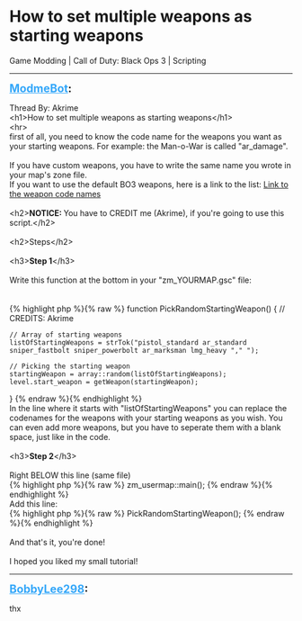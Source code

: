 # How to set multiple weapons as starting weapons
Game Modding | Call of Duty: Black Ops 3 | Scripting

---
<strong style="font-size: 1.4em;"><span style="text-decoration: underline;text-decoration-color: #34a7f9;"><span style="color:#34a7f9;">ModmeBot</span></span>:</strong>

<p>Thread By: Akrime<br />&lt;h1&gt;How to set multiple weapons as starting weapons&lt;/h1&gt;<br />&lt;hr&gt; <br />first of all, you need to know the code name for the weapons you want as your starting weapons. For example: the Man-o-War is called &quot;ar_damage&quot;.<br /> <br />If you have custom weapons, you have to write the same name you wrote in your map&#39;s zone file.<br />If you want to use the default BO3 weapons, here is a link to the list: <a href="https://www.reddit.com/r/CODZombies/comments/54v8y1/weapon_name_list_for_command_console/">Link to the weapon code names</a><br /> <br />&lt;h2&gt;<strong>NOTICE: </strong>You have to CREDIT me (Akrime), if you&#39;re going to use this script.&lt;/h2&gt;<br /> <br />&lt;h2&gt;Steps&lt;/h2&gt;<br /> <br />&lt;h3&gt;<strong>Step 1</strong>&lt;/h3&gt;<br /> <br />Write this function at the bottom in your &quot;zm_YOURMAP.gsc&quot; file:<br /> <br /> <br />{% highlight php %}{% raw %}
function PickRandomStartingWeapon()
{
	// CREDITS: Akrime

	// Array of starting weapons
	listOfStartingWeapons = strTok("pistol_standard ar_standard sniper_fastbolt sniper_powerbolt ar_marksman lmg_heavy "," ");

	// Picking the starting weapon
	startingWeapon = array::random(listOfStartingWeapons);
	level.start_weapon = getWeapon(startingWeapon);
}
{% endraw %}{% endhighlight %}
 <br />In the line where it starts with &quot;listOfStartingWeapons&quot; you can replace the codenames for the weapons with your starting weapons as you wish. You can even add more weapons, but you have to seperate them with a blank space, just like in the code.<br /> <br />&lt;h3&gt;<strong>Step 2</strong>&lt;/h3&gt;<br />  <br />Right BELOW this line (same file)<br />{% highlight php %}{% raw %}
zm_usermap::main();
{% endraw %}{% endhighlight %}
 <br />Add this line:<br />{% highlight php %}{% raw %}
PickRandomStartingWeapon();
{% endraw %}{% endhighlight %}
 <br /> <br />And that&#39;s it, you&#39;re done!<br /> <br />I hoped you liked my small tutorial!</p>

---
<strong style="font-size: 1.4em;"><span style="text-decoration: underline;text-decoration-color: #34a7f9;"><span style="color:#34a7f9;">BobbyLee298</span></span>:</strong>

<p>thx</p>
